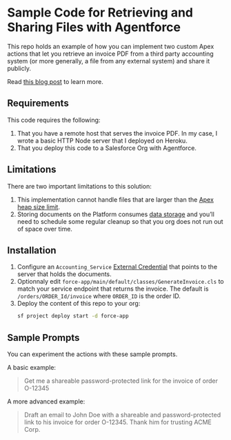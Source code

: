 # Sample Code for Retrieving and Sharing Files with Agentforce

This repo holds an example of how you can implement two custom Apex actions that let you retrieve an invoice PDF from a third party accounting system (or more generally, a file from any external system) and share it publicly.

Read [this blog post](https://developer.salesforce.com/blogs/2025/01/retrieve-and-share-files-with-agentforce) to learn more.

## Requirements

This code requires the following:

1. That you have a remote host that serves the invoice PDF. In my case, I wrote a basic HTTP Node server that I deployed on Heroku.
1. That you deploy this code to a Salesforce Org with Agentforce.

## Limitations

There are two important limitations to this solution:

1. This implementation cannot handle files that are larger than the [Apex heap size limit](https://developer.salesforce.com/docs/atlas.en-us.apexcode.meta/apexcode/apex_gov_limits.htm#in_topic_per_transaction_section).
2. Storing documents on the Platform consumes [data storage](https://help.salesforce.com/s/articleView?id=sf.admin_monitorresources.htm&type=5) and you’ll need to schedule some regular cleanup so that you org does not run out of space over time.

## Installation

1. Configure an `Accounting_Service` [External Credential](https://help.salesforce.com/s/articleView?id=sf.nc_named_creds_and_ext_creds.htm&type=5) that points to the server that holds the documents.
1. Optionnaly edit `force-app/main/default/classes/GenerateInvoice.cls` to match your service endpoint that returns the invoice. The default is `/orders/ORDER_Id/invoice` where `ORDER_ID` is the order ID.
1. Deploy the content of this repo to your org:
   ```sh
   sf project deploy start -d force-app
   ```

## Sample Prompts

You can experiment the actions with these sample prompts.

A basic example:

> Get me a shareable password-protected link for the invoice of order O-12345

A more advanced example:

> Draft an email to John Doe with a shareable and password-protected link to his invoice for order O-12345. Thank him for trusting ACME Corp.
